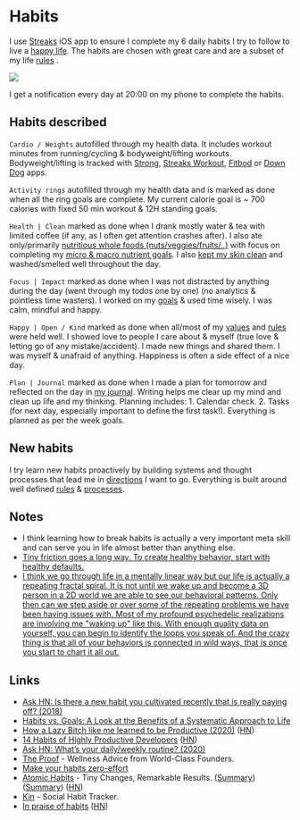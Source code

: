 # Habits

I use [Streaks](https://streaksapp.com) iOS app to ensure I complete my 6 daily habits I try to follow to live a [happy life](../life/happiness.md). The habits are chosen with great care and are a subset of my life [rules](rules.md) .

![](https://i.imgur.com/yEVoYit.png)

I get a notification every day at 20:00 on my phone to complete the habits.

## Habits described

`Cardio / Weights` autofilled through my health data. It includes workout minutes from running/cycling & bodyweight/lifting workouts. Bodyweight/lifting is tracked with [Strong](https://strong.app), [Streaks Workout](https://streaksworkout.com), [Fitbod](https://www.fitbod.me) or [Down Dog](https://www.downdogapp.com) apps.

`Activity rings` autofilled through my health data and is marked as done when all the ring goals are complete. My current calorie goal is ~ 700 calories with fixed 50 min workout & 12H standing goals.

`Health | Clean` marked as done when I drank mostly water & tea with limited coffee (if any, as I often get attention crashes after). I also ate only/primarily [nutritious whole foods (nuts/veggies/fruits/..)](../health/nutrition/foods.md) with focus on completing my [micro & macro nutrient goals](../health/nutrition/nutrition.md). I also [kept my skin clean](../health/skin-care.md) and washed/smelled well throughout the day.

`Focus | Impact` marked as done when I was not distracted by anything during the day (went through my todos one by one) (no analytics & pointless time wasters). I worked on my [goals](goals.md) & used time wisely. I was calm, mindful and happy.

`Happy | Open / Kind` marked as done when all/most of my [values](../business/startups/values.md) and [rules](rules.md) were held well. I showed love to people I care about & myself (true love & letting go of any mistake/accident). I made new things and shared them. I was myself & unafraid of anything. Happiness is often a side effect of a nice day.

`Plan | Journal` marked as done when I made a plan for tomorrow and reflected on the day in [my journal](../looking-back/looking-back.md). Writing helps me clear up my mind and clean up life and my thinking. Planning includes: 1. Calendar check. 2. Tasks (for next day, especially important to define the first task!). Everything is planned as per the week goals.

## New habits

I try learn new habits proactively by building systems and thought processes that lead me in [directions](../focusing/goals.md) I want to go. Everything is built around well defined [rules](../focusing/rules.md) & [processes](../focusing/processes.md).

## Notes

- I think learning how to break habits is actually a very important meta skill and can serve you in life almost better than anything else.
- [Tiny friction goes a long way. To create healthy behavior, start with healthy defaults.](https://twitter.com/thelindazhang/status/1363318010266587136)
- [I think we go through life in a mentally linear way but our life is actually a repeating fractal spiral. It is not until we wake up and become a 3D person in a 2D world we are able to see our behavioral patterns. Only then can we step aside or over some of the repeating problems we have been having issues with. Most of my profound psychedelic realizations are involving me "waking up" like this. With enough quality data on yourself, you can begin to identify the loops you speak of. And the crazy thing is that all of your behaviors is connected in wild ways, that is once you start to chart it all out.](https://www.reddit.com/r/RationalPsychonaut/comments/sbfr1n/whats_your_most_irrational_belief_doesnt_have_to/)

## Links

- [Ask HN: Is there a new habit you cultivated recently that is really paying off? (2018)](https://news.ycombinator.com/item?id=17291127)
- [Habits vs. Goals: A Look at the Benefits of a Systematic Approach to Life](https://fs.blog/2017/06/habits-vs-goals/)
- [How a Lazy Bitch like me learned to be Productive (2020)](https://www.madisontaskett.com/lazy-bastard-productivity/) ([HN](https://news.ycombinator.com/item?id=23314485))
- [14 Habits of Highly Productive Developers](https://14habits.com/) ([HN](https://news.ycombinator.com/item?id=23831851))
- [Ask HN: What’s your daily/weekly routine? (2020)](https://news.ycombinator.com/item?id=24029286)
- [The Proof](https://www.theproofwellness.com/) - Wellness Advice from World-Class Founders.
- [Make your habits zero-effort](https://www.benkuhn.net/zero/)
- [Atomic Habits](https://jamesclear.com/atomic-habits) - Tiny Changes, Remarkable Results. ([Summary](https://twitter.com/justinkan/status/1352040558198329344)) ([Summary](https://www.chrisbehan.ca/posts/atomic-habits)) ([HN](https://news.ycombinator.com/item?id=29774859))
- [Kin](https://kinhabits.com/) - Social Habit Tracker.
- [In praise of habits](https://psyche.co/ideas/in-praise-of-habits-so-much-more-than-mindless-reflexes) ([HN](https://news.ycombinator.com/item?id=28085526))
